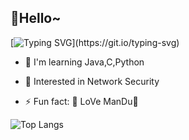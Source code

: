 ## 👋Hello~
[![Typing SVG](https://readme-typing-svg.demolab.com?font=Playfair+Display&pause=1000&width=435&lines=UI+Gyeol+Kim;Sometimes+you+win%2C+sometimes+you+learn.)](https://git.io/typing-svg)

- 🔭 I'm learning Java,C,Python

- 🌱 Interested in Network Security

- ⚡ Fun fact: 🥟 LoVe ManDu🥟




![Top Langs](https://github-readme-stats.vercel.app/api/top-langs/?username=UIGyeol&layout=compact)
